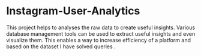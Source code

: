 # Instagram-User-Analytics
This project helps to analyses the raw data to create useful insights. Various database management tools can be used to extract useful insights and even visualize them. This enables a way to increase efficiency of a platform and based on the dataset I have solved queries .
